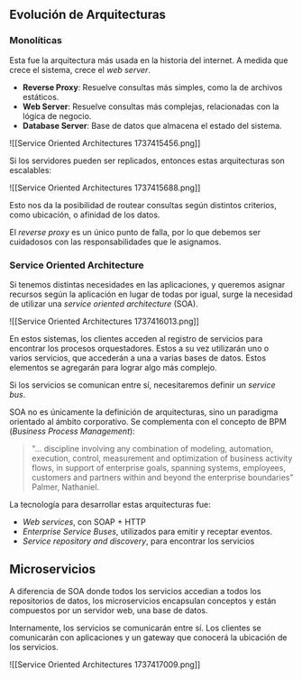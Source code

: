## Evolución de Arquitecturas

### Monolíticas

Esta fue la arquitectura más usada en la historia del internet. A medida que crece el sistema, crece el *web server*.

- **Reverse Proxy**: Resuelve consultas más simples, como la de archivos estáticos.
- **Web Server**: Resuelve consultas más complejas, relacionadas con la lógica de negocio.
- **Database Server**: Base de datos que almacena el estado del sistema.

![[Service Oriented Architectures 1737415456.png]]

Si los servidores pueden ser replicados, entonces estas arquitecturas son escalables:

![[Service Oriented Architectures 1737415688.png]]

Esto nos da la posibilidad de routear consultas según distintos criterios, como ubicación, o afinidad de los datos.

El *reverse proxy* es un único punto de falla, por lo que debemos ser cuidadosos con las responsabilidades que le asignamos.

### Service Oriented Architecture

Si tenemos distintas necesidades en las aplicaciones, y queremos asignar recursos según la aplicación en lugar de todas por igual, surge la necesidad de utilizar una *service oriented architecture* (SOA).

![[Service Oriented Architectures 1737416013.png]]

En estos sistemas, los clientes acceden al registro de servicios para encontrar los procesos orquestadores. Estos a su vez utilizarán uno o varios servicios, que accederán a una a varias bases de datos. Estos elementos se agregarán para lograr algo más complejo.

Si los servicios se comunican entre sí, necesitaremos definir un *service bus*.

SOA no es únicamente la definición de arquitecturas, sino un paradigma orientado al ámbito corporativo. Se complementa con el concepto de BPM (*Business Process Management*):

> "... discipline involving any combination of modeling, automation, execution, control, measurement and optimization of business activity flows, in support of enterprise goals, spanning systems, employees, customers and partners within and beyond the enterprise boundaries" Palmer, Nathaniel.

La tecnología para desarrollar estas arquitecturas fue:

- *Web services*, con SOAP + HTTP
- *Enterprise Service Buses*, utilizados para emitir y receptar eventos.
- *Service repository and discovery*, para encontrar los servicios

## Microservicios

A diferencia de SOA donde todos los servicios accedian a todos los repositorios de datos, los microservicios encapsulan conceptos y están compuestos por un servidor web, una base de datos.

Internamente, los servicios se comunicarán entre sí. Los clientes se comunicarán con aplicaciones y un gateway que conocerá la ubicación de los servicios.

![[Service Oriented Architectures 1737417009.png]]
